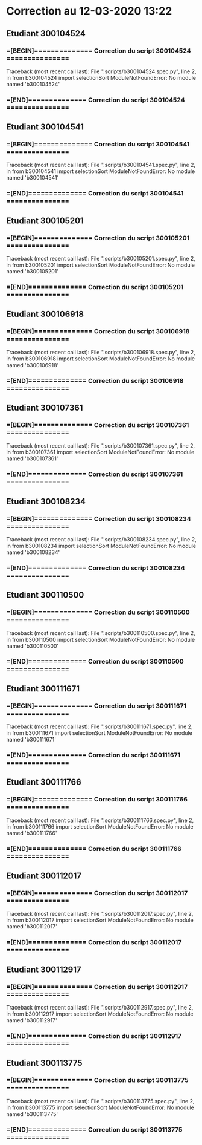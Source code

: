 # Correction au 12-03-2020 13:22

## Etudiant 300104524 
###  =[BEGIN]============== Correction du script 300104524 =============== 
Traceback (most recent call last):
  File ".scripts/b300104524.spec.py", line 2, in <module>
    from b300104524 import selectionSort
ModuleNotFoundError: No module named 'b300104524'
###  =[END]============== Correction du script 300104524 =============== 

## Etudiant 300104541 
###  =[BEGIN]============== Correction du script 300104541 =============== 
Traceback (most recent call last):
  File ".scripts/b300104541.spec.py", line 2, in <module>
    from b300104541 import selectionSort
ModuleNotFoundError: No module named 'b300104541'
###  =[END]============== Correction du script 300104541 =============== 

## Etudiant 300105201 
###  =[BEGIN]============== Correction du script 300105201 =============== 
Traceback (most recent call last):
  File ".scripts/b300105201.spec.py", line 2, in <module>
    from b300105201 import selectionSort
ModuleNotFoundError: No module named 'b300105201'
###  =[END]============== Correction du script 300105201 =============== 

## Etudiant 300106918 
###  =[BEGIN]============== Correction du script 300106918 =============== 
Traceback (most recent call last):
  File ".scripts/b300106918.spec.py", line 2, in <module>
    from b300106918 import selectionSort
ModuleNotFoundError: No module named 'b300106918'
###  =[END]============== Correction du script 300106918 =============== 

## Etudiant 300107361 
###  =[BEGIN]============== Correction du script 300107361 =============== 
Traceback (most recent call last):
  File ".scripts/b300107361.spec.py", line 2, in <module>
    from b300107361 import selectionSort
ModuleNotFoundError: No module named 'b300107361'
###  =[END]============== Correction du script 300107361 =============== 

## Etudiant 300108234 
###  =[BEGIN]============== Correction du script 300108234 =============== 
Traceback (most recent call last):
  File ".scripts/b300108234.spec.py", line 2, in <module>
    from b300108234 import selectionSort
ModuleNotFoundError: No module named 'b300108234'
###  =[END]============== Correction du script 300108234 =============== 

## Etudiant 300110500 
###  =[BEGIN]============== Correction du script 300110500 =============== 
Traceback (most recent call last):
  File ".scripts/b300110500.spec.py", line 2, in <module>
    from b300110500 import selectionSort
ModuleNotFoundError: No module named 'b300110500'
###  =[END]============== Correction du script 300110500 =============== 

## Etudiant 300111671 
###  =[BEGIN]============== Correction du script 300111671 =============== 
Traceback (most recent call last):
  File ".scripts/b300111671.spec.py", line 2, in <module>
    from b300111671 import selectionSort
ModuleNotFoundError: No module named 'b300111671'
###  =[END]============== Correction du script 300111671 =============== 

## Etudiant 300111766 
###  =[BEGIN]============== Correction du script 300111766 =============== 
Traceback (most recent call last):
  File ".scripts/b300111766.spec.py", line 2, in <module>
    from b300111766 import selectionSort
ModuleNotFoundError: No module named 'b300111766'
###  =[END]============== Correction du script 300111766 =============== 

## Etudiant 300112017 
###  =[BEGIN]============== Correction du script 300112017 =============== 
Traceback (most recent call last):
  File ".scripts/b300112017.spec.py", line 2, in <module>
    from b300112017 import selectionSort
ModuleNotFoundError: No module named 'b300112017'
###  =[END]============== Correction du script 300112017 =============== 

## Etudiant 300112917 
###  =[BEGIN]============== Correction du script 300112917 =============== 
Traceback (most recent call last):
  File ".scripts/b300112917.spec.py", line 2, in <module>
    from b300112917 import selectionSort
ModuleNotFoundError: No module named 'b300112917'
###  =[END]============== Correction du script 300112917 =============== 

## Etudiant 300113775 
###  =[BEGIN]============== Correction du script 300113775 =============== 
Traceback (most recent call last):
  File ".scripts/b300113775.spec.py", line 2, in <module>
    from b300113775 import selectionSort
ModuleNotFoundError: No module named 'b300113775'
###  =[END]============== Correction du script 300113775 =============== 

